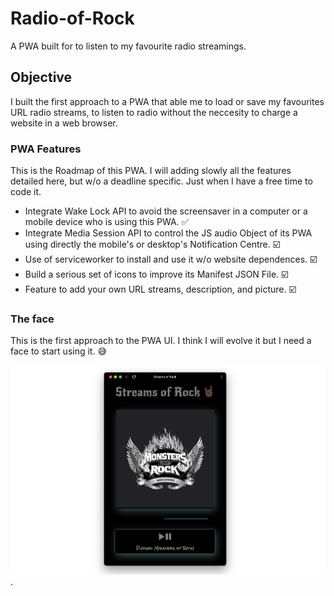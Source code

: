 # Radio-of-Rock
A PWA built for to listen to my favourite radio streamings. 

## Objective
I built the first approach to a PWA that able me to load or save my favourites URL radio streams, to listen to radio without the neccesity to charge a website in a web browser.

### PWA Features
This is the Roadmap of this PWA. I will adding slowly all the features detailed here, but w/o a deadline specific. Just when I have a free time to code it.

* Integrate Wake Lock API to avoid the screensaver in a computer or a mobile device who is using this PWA. ✅
* Integrate Media Session API to control the JS audio Object of its PWA using directly the mobile's or desktop's Notification Centre. ☑️
* Use of serviceworker to install and use it w/o website dependences. ☑️
* Build a serious set of icons to improve its Manifest JSON File. ☑️
* Feature to add your own URL streams, description, and picture. ☑️

### The face
This is the first approach to the PWA UI. I think I will evolve it but I need a face to start using it. 😅

![Screenshot of Streams of Rock PWA. ](https://github.com/mobilepadawan/Radio-of-Rock/blob/main/posters/Streams-of-rock.png).